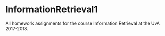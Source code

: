 # InformationRetrieval1

All homework assignments for the course Information Retrieval at the UvA 2017-2018.
